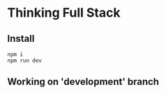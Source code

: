 # Thinking Full Stack

## Install
`npm i`<br>
`npm run dev`<br>

## Working on 'development' branch
